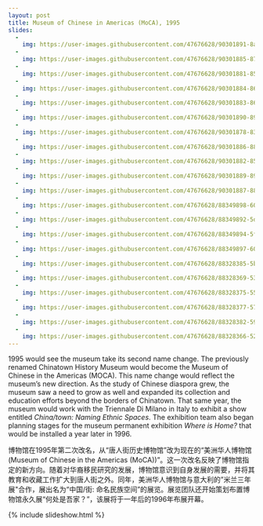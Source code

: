 ```yaml
---
layout: post
title: Museum of Chinese in Americas (MoCA), 1995
slides:
  -
    img: https://user-images.githubusercontent.com/47676628/90301891-8a869280-de70-11ea-893a-dabd861389c1.jpg
  -
    img: https://user-images.githubusercontent.com/47676628/90301885-878ba200-de70-11ea-8c78-aca410191ab7.jpg
  -
    img: https://user-images.githubusercontent.com/47676628/90301881-85294800-de70-11ea-8312-e47573a22a10.jpg
  -
    img: https://user-images.githubusercontent.com/47676628/90301884-86f30b80-de70-11ea-933c-e3d12ea19a9f.jpg
  -
    img: https://user-images.githubusercontent.com/47676628/90301883-86f30b80-de70-11ea-924e-a78e5c95c65f.jpg
  -
    img: https://user-images.githubusercontent.com/47676628/90301890-89edfc00-de70-11ea-9b4b-95b6417f628e.jpg
  -
    img: https://user-images.githubusercontent.com/47676628/90301878-83f81b00-de70-11ea-9136-9e379673a7a5.jpg
  -
    img: https://user-images.githubusercontent.com/47676628/90301886-88243880-de70-11ea-8696-024e449d464d.jpg
  -
    img: https://user-images.githubusercontent.com/47676628/90301882-85c1de80-de70-11ea-819c-4b29cf89d719.jpg
  -
    img: https://user-images.githubusercontent.com/47676628/90301889-89556580-de70-11ea-8501-f0d0aed556bb.jpg
  -
    img: https://user-images.githubusercontent.com/47676628/90301887-88bccf00-de70-11ea-9a9b-0786af78f137.jpg
  -
    img: https://user-images.githubusercontent.com/47676628/88349898-60cdc600-cd1f-11ea-892e-aa95379ec703.jpg
  -
    img: https://user-images.githubusercontent.com/47676628/88349892-5dd2d580-cd1f-11ea-9845-5d7d232fbd91.jpg
  -
    img: https://user-images.githubusercontent.com/47676628/88349894-5f9c9900-cd1f-11ea-933a-a0cafcc3a9d0.jpg
  -
    img: https://user-images.githubusercontent.com/47676628/88349897-60352f80-cd1f-11ea-8f7e-66a184c09895.jpg
  -
    img: https://user-images.githubusercontent.com/47676628/88328385-5b0fba80-ccf6-11ea-8cd9-377b87a63a0f.jpg
  -
    img: https://user-images.githubusercontent.com/47676628/88328369-53e8ac80-ccf6-11ea-8e68-e1e140abffd9.jpg
  -
    img: https://user-images.githubusercontent.com/47676628/88328375-55b27000-ccf6-11ea-8cb9-b71a514d7f8a.jpg
  -
    img: https://user-images.githubusercontent.com/47676628/88328377-577c3380-ccf6-11ea-8bfb-7b86695f68fd.jpg
  -
    img: https://user-images.githubusercontent.com/47676628/88328382-5945f700-ccf6-11ea-8b1a-aa60c5f8b5f2.jpg
  -
    img: https://user-images.githubusercontent.com/47676628/88328366-521ee900-ccf6-11ea-98fa-2073b7784b0c.jpg
---
```


1995 would see the museum take its second name change. The previously renamed Chinatown History Museum would become the Museum of Chinese in the Americas (MOCA). This name change would reflect the museum’s new direction. As the study of Chinese diaspora grew, the museum saw a need to grow as well and expanded its collection and education efforts beyond the borders of Chinatown. That same year, the museum would work with the Triennale Di Milano in Italy to exhibit a show entitled *China/town: Naming Ethnic Spaces*. The exhibition team also began planning stages for the museum permanent exhibition *Where is Home?* that would be installed a year later in 1996.  

博物馆在1995年第二次改名，从“唐人街历史博物馆”改为现在的“美洲华人博物馆(Museum of Chinese in the Americas (MoCA))”。这一次改名反映了博物馆指定的新方向。随着对华裔移民研究的发展，博物馆意识到自身发展的需要，并将其教育和收藏工作扩大到唐人街之外。同年，美洲华人博物馆与意大利的”米兰三年展"合作，展出名为“中国/街: 命名民族空间”的展览。展览团队还开始策划布置博物馆永久展“何处是吾家？”，该展将于一年后的1996年布展开幕。

{% include slideshow.html %}


